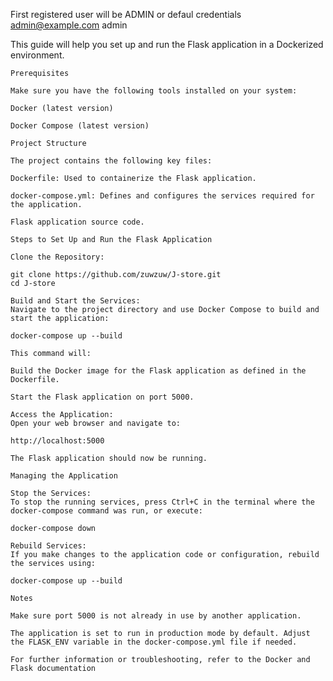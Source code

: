 
First registered user will be ADMIN
or defaul credentials
admin@example.com
admin

This guide will help you set up and run the Flask application in a Dockerized environment.

    Prerequisites

    Make sure you have the following tools installed on your system:

    Docker (latest version)

    Docker Compose (latest version)

    Project Structure

    The project contains the following key files:

    Dockerfile: Used to containerize the Flask application.

    docker-compose.yml: Defines and configures the services required for the application.

    Flask application source code.

    Steps to Set Up and Run the Flask Application

    Clone the Repository:

    git clone https://github.com/zuwzuw/J-store.git
    cd J-store

    Build and Start the Services:
    Navigate to the project directory and use Docker Compose to build and start the application:

    docker-compose up --build

    This command will:

    Build the Docker image for the Flask application as defined in the Dockerfile.

    Start the Flask application on port 5000.

    Access the Application:
    Open your web browser and navigate to:

    http://localhost:5000

    The Flask application should now be running.

    Managing the Application

    Stop the Services:
    To stop the running services, press Ctrl+C in the terminal where the docker-compose command was run, or execute:

    docker-compose down

    Rebuild Services:
    If you make changes to the application code or configuration, rebuild the services using:

    docker-compose up --build

    Notes

    Make sure port 5000 is not already in use by another application.

    The application is set to run in production mode by default. Adjust the FLASK_ENV variable in the docker-compose.yml file if needed.

    For further information or troubleshooting, refer to the Docker and Flask documentation